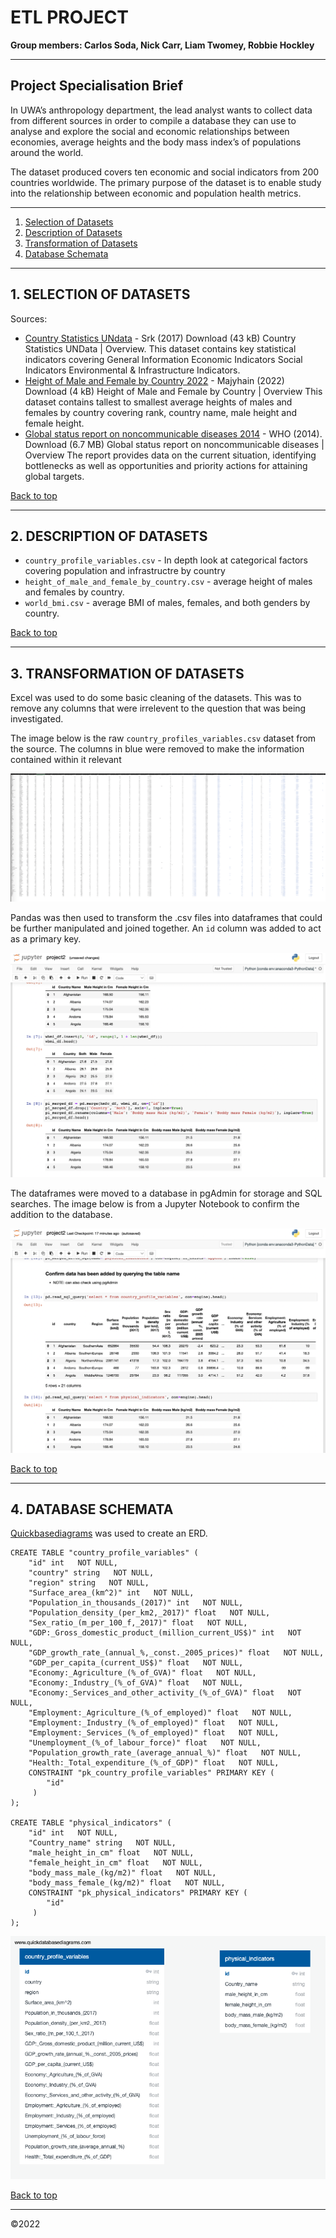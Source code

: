 # ETL PROJECT

**Group members: Carlos Soda, Nick Carr, Liam Twomey, Robbie Hockley**

---

## Project Specialisation Brief

In UWA’s anthropology department, the lead analyst wants to collect data from different sources in order to compile a database they can use to analyse and explore the social and economic relationships between economies, average heights and the body mass index’s of populations around the world. 

The dataset produced covers ten economic and social indicators from 200 countries worldwide. The primary purpose of the dataset is to enable study into the relationship between economic and population health metrics. 


---
1. [Selection of Datasets](#selection-of-datasets)
2. [Description of Datasets](#description-of-datasets)
3. [Transformation of Datasets](#transformation-of-datasets)
4. [Database Schemata](#database-schemata)
---
## 1. SELECTION OF DATASETS

Sources:  
*  [Country Statistics UNdata](https://www.kaggle.com/datasets/sudalairajkumar/undata-country-profiles) - Srk (2017) Download (43 kB) Country Statistics UNData | Overview. This dataset contains key statistical indicators covering General Information Economic Indicators Social Indicators Environmental & Infrastructure Indicators.
* [Height of Male and Female by Country 2022](https://www.kaggle.com/datasets/majyhain/height-of-male-and-female-by-country-2022) - Majyhain (2022) Download (4 kB) Height of Male and Female by Country | Overview This dataset contains tallest to smallest average heights of males and females by country covering rank, country name, male height and female height.
* [Global status report on noncommunicable diseases 2014](https://www.who.int/publications/i/item/9789241564854) - WHO (2014). Download (6.7 MB) Global status report on noncommunicable diseases | Overview The report provides data on the current situation, identifying bottlenecks as well as opportunities and priority actions for attaining global targets.

[Back to top](#etl-project)

---
## 2. DESCRIPTION OF DATASETS

* `country_profile_variables.csv` - In depth look at categorical factors covering population and infrastructre by country
* `height_of_male_and_female_by_country.csv` - average height of males and females by country.
* `world_bmi.csv` - average BMI of males, females, and both genders by country.

[Back to top](#etl-project)

---
## 3. TRANSFORMATION OF DATASETS

Excel was used to do some basic cleaning of the datasets. This was to remove any columns that were irrelevent to the question that was being investigated.

The image below is the raw `country_profiles_variables.csv` dataset from the source. The columns in blue were removed to make the information contained within it relevant

![Image](images/country_profile_variables_before.png)

Pandas was then used to transform the .csv files into dataframes that could be further manipulated and joined together. An `id` column was added to act as a primary key.

![Image](images/jupyter_notebook_dataframe.png)

The dataframes were moved to a database in pgAdmin for storage and SQL searches. The image below is from a Jupyter Notebook to confirm the addition to the database.

![Image](images/database_check.png)

[Back to top](#etl-project)

---
## 4. DATABASE SCHEMATA

[Quickbasediagrams](https://app.quickdatabasediagrams.com/#/d/BOWxp6) was used to create an ERD.

```text
CREATE TABLE "country_profile_variables" (
    "id" int   NOT NULL,
    "country" string   NOT NULL,
    "region" string   NOT NULL,
    "Surface_area_(km^2)" int   NOT NULL,
    "Population_in_thousands_(2017)" int   NOT NULL,
    "Population_density_(per_km2,_2017)" float   NOT NULL,
    "Sex_ratio_(m_per_100_f,_2017)" float   NOT NULL,
    "GDP:_Gross_domestic_product_(million_current_US$)" int   NOT NULL,
    "GDP_growth_rate_(annual_%,_const._2005_prices)" float   NOT NULL,
    "GDP_per_capita_(current_US$)" float   NOT NULL,
    "Economy:_Agriculture_(%_of_GVA)" float   NOT NULL,
    "Economy:_Industry_(%_of_GVA)" float   NOT NULL,
    "Economy:_Services_and_other_activity_(%_of_GVA)" float   NOT NULL,
    "Employment:_Agriculture_(%_of_employed)" float   NOT NULL,
    "Employment:_Industry_(%_of_employed)" float   NOT NULL,
    "Employment:_Services_(%_of_employed)" float   NOT NULL,
    "Unemployment_(%_of_labour_force)" float   NOT NULL,
    "Population_growth_rate_(average_annual_%)" float   NOT NULL,
    "Health:_Total_expenditure_(%_of_GDP)" float   NOT NULL,
    CONSTRAINT "pk_country_profile_variables" PRIMARY KEY (
        "id"
     )
);

CREATE TABLE "physical_indicators" (
    "id" int   NOT NULL,
    "Country_name" string   NOT NULL,
    "male_height_in_cm" float   NOT NULL,
    "female_height_in_cm" float   NOT NULL,
    "body_mass_male_(kg/m2)" float   NOT NULL,
    "body_mass_female_(kg/m2)" float   NOT NULL,
    CONSTRAINT "pk_physical_indicators" PRIMARY KEY (
        "id"
     )
);
```
![Image](images/database_schema.png)

[Back to top](#etl-project)

---
©2022